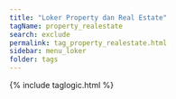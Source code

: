 ```yaml
---
title: "Loker Property dan Real Estate"
tagName: property_realestate
search: exclude
permalink: tag_property_realestate.html
sidebar: menu_loker
folder: tags
---
```

{% include taglogic.html %}